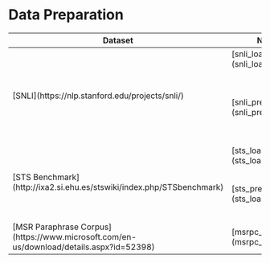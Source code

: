 # Data Preparation

<table>
	<thead>
		<tr>
			<th>Dataset</th>
			<th>Notebook</th>
			<th>Description</th>
		</tr>
	</thead>
	<tbody>
		<tr>
			<td rowspan=2>[SNLI](https://nlp.stanford.edu/projects/snli/)</td>
			<td>[snli_load.ipynb](snli_load.ipynb)</td>
			<td>Download and clean the SNLI dataset.</td>
		</tr>
		<tr>
			<td>[snli_preprocess.ipynb](snli_preprocess.ipynb)</td>
			<td>Lowercase, tokenize, and reshape the SNLI corpus for use in training the [Gensen](https://github.com/Maluuba/gensen) model. Demonstrates use of the [NLTK](https://www.nltk.org/) library for tokenization.</td>
		</tr>
		<tr>
			<td rowspan=2>[STS Benchmark](http://ixa2.si.ehu.es/stswiki/index.php/STSbenchmark)</td>
			<td>[sts_load.ipynb](sts_load.ipynb)</td>
			<td>Download and clean the STS Benchmark dataset.</td>
		</tr>
		<tr>
			<td>[sts_preprocess.ipynb](sts_load.ipynb)</td>
			<td>Lowercase and tokenize the STS Benchmark data using [spaCy](https://spacy.io/). Also shows how to remove stopwords from the tokens.</td>
		</tr>
		<tr>
			<td>[MSR Paraphrase Corpus](https://www.microsoft.com/en-us/download/details.aspx?id=52398)</td>
			<td>[msrpc_load.ipynb](msrpc_load.ipynb)</td>
			<td>Download and clean the MSR Paraphrase corpus.</td>
		</tr>
	</tbody>
</table>